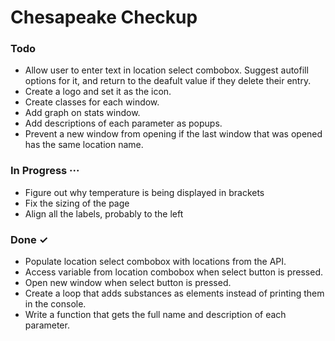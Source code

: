 # Chesapeake Checkup

### Todo

- Allow user to enter text in location select combobox. Suggest autofill options for it, and return to the deafult value if they delete their entry.
- Create a logo and set it as the icon.
- Create classes for each window.
- Add graph on stats window.
- Add descriptions of each parameter as popups.
- Prevent a new window from opening if the last window that was opened has the same location name.

### In Progress ···
- Figure out why temperature is being displayed in brackets
- Fix the sizing of the page
- Align all the labels, probably to the left

### Done ✓

- Populate location select combobox with locations from the API.
- Access variable from location combobox when select button is pressed.
- Open new window when select button is pressed.
- Create a loop that adds substances as elements instead of printing them in the console.
- Write a function that gets the full name and description of each parameter.
